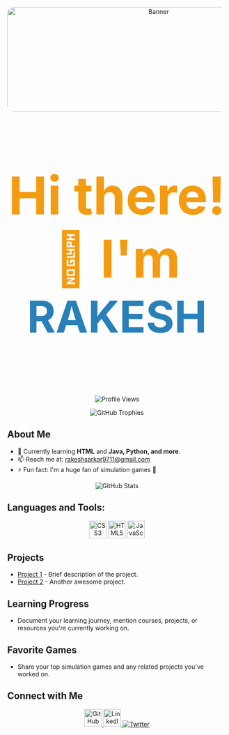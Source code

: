 <!-- Add an attention-grabbing banner with round corners -->
<p align="center">
  <img src="https://i.pinimg.com/originals/98/d6/83/98d683d99f5422d09cd093275aeae554.gif" alt="Banner" width="680" height="240" style="border-radius: 15px;">
</p>

<b><p align="center" style="font-size: 120px; color: #f39c12;">Hi there! 👋 I'm <span style="font-size: 100px; color: #2980b9;">RAKESH</span></p></b>

<p align="center">
  <img src="https://komarev.com/ghpvc/?username=rakeshsarkar9711&label=Profile%20views&color=0e75b6&style=flat" alt="Profile Views">
</p>

<p align="center">
  <img src="https://github-profile-trophy.vercel.app/?username=rakeshsarkar9711" alt="GitHub Trophies">
</p>

## About Me

- 🌱 Currently learning **HTML** and **Java, Python, and more**.
- 📫 Reach me at: [rakeshsarkar9711@gmail.com](mailto:rakeshsarkar9711@gmail.com)
- ⚡ Fun fact: I'm a huge fan of simulation games 👀

<!-- Add a dynamic GitHub stats animation -->
<p align="center">
  <img src="https://github-readme-stats.vercel.app/api?username=rakeshsarkar9711&show_icons=true&theme=radical&count_private=true&include_all_commits=true" alt="GitHub Stats">
</p>

## Languages and Tools:

<!-- Add animated icons for languages and tools -->
<p align="center">
  <img src="animated-css3-icon-url" alt="CSS3" width="40" height="40"/>
  <img src="animated-html5-icon-url" alt="HTML5" width="40" height="40"/>
  <img src="animated-js-icon-url" alt="JavaScript" width="40" height="40"/>
  <!-- Add more animated icons here -->
</p>

## Projects

- [Project 1](#) - Brief description of the project.
- [Project 2](#) - Another awesome project.

## Learning Progress

- Document your learning journey, mention courses, projects, or resources you're currently working on.

## Favorite Games

- Share your top simulation games and any related projects you've worked on.

## Connect with Me

<!-- Add animated social media icons -->
<p align="center">
  <a href="https://github.com/rakeshsarkar9711">
    <img src="animated-github-icon-url" alt="GitHub" width="40" height="40"/>
  </a>
  <a href="#your-linkedin-url">
    <img src="animated-linkedin-icon-url" alt="LinkedIn" width="40" height="40"/>
  </a>
  <a href="#your-twitter-url">
    <img src="animated-twitter-icon-url" alt="Twitter" width
  </a>
</p>

<!-- Add a cool footer with animations or ASCII art -->
<p align="center">
  <!-- Your footer content goes here -->
</p>
